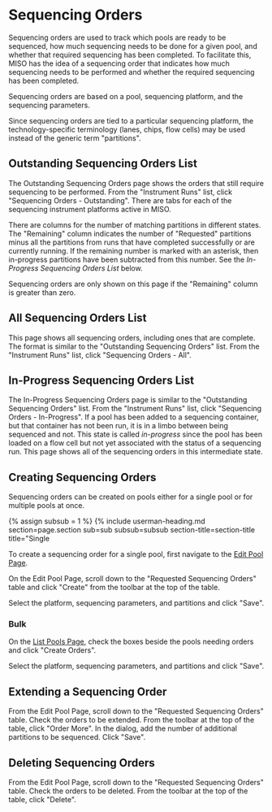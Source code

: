 # Sequencing Orders

Sequencing orders are used to track which pools are ready to be sequenced, how much
sequencing needs to be done for a given pool, and whether that required
sequencing has been completed. To facilitate this, MISO has the idea of a
sequencing order that indicates how much sequencing needs to be performed and whether the
required sequencing has been completed.

Sequencing orders are based on a pool, sequencing platform, and the sequencing parameters.

Since sequencing orders are tied to a particular sequencing platform, the
technology-specific terminology (lanes, chips, flow cells) may be used instead
of the generic term "partitions".

## Outstanding Sequencing Orders List

The Outstanding Sequencing Orders page shows the orders that still require sequencing to be
performed. From the "Instrument Runs" list, click "Sequencing Orders - Outstanding". There are tabs for
each of the sequencing instrument platforms active in MISO.

There are columns for the number of matching partitions in different states. The
"Remaining" column indicates the number of "Requested" partitions minus all the
partitions from runs that have completed successfully or are currently running.
If the remaining number is marked with an asterisk, then in-progress partitions
have been subtracted from this number. See the _In-Progress Sequencing Orders List_ below.

Sequencing orders are only shown on this page if the "Remaining" column is greater than
zero.

## All Sequencing Orders List

This page shows all sequencing orders, including ones that are complete. The format is
similar to the "Outstanding Sequencing Orders" list. From the "Instrument Runs" list, click
"Sequencing Orders - All".

## In-Progress Sequencing Orders List

The In-Progress Sequencing Orders page is similar to the "Outstanding Sequencing Orders" list. From the
"Instrument Runs" list, click "Sequencing Orders - In-Progress". If a pool has been added to a
sequencing container, but that container has not been run, it is in a limbo
between being sequenced and not. This state is called _in-progress_ since the pool
has been loaded on a flow cell but not yet associated with the status of a
sequencing run. This page shows all of the sequencing orders in this intermediate state.

## Creating Sequencing Orders

Sequencing orders can be created on pools either for a single pool or for multiple pools at once.

{% assign subsub = 1 %}
{% include userman-heading.md section=page.section sub=sub subsub=subsub section-title=section-title title="Single

To create a sequencing order for a single pool, first navigate to the 
[Edit Pool Page](../pools/#editing-a-single-pool).

On the Edit Pool Page, scroll down to the "Requested Sequencing Orders" table and click
"Create" from the toolbar at the top of the table.

Select the platform, sequencing parameters, and partitions and click "Save".

### Bulk

On the [List Pools Page](../pools/#pool-list), check the boxes
beside the pools needing orders and click "Create Orders".

Select the platform, sequencing parameters, and partitions and click "Save".

## Extending a Sequencing Order

From the Edit Pool Page, scroll down to the "Requested Sequencing Orders" table. Check the
orders to be extended. From the toolbar at the top of the table, click "Order
More". In the dialog, add the number of additional partitions to be sequenced.
Click "Save".

## Deleting Sequencing Orders

From the Edit Pool Page, scroll down to the "Requested Sequencing Orders" table. Check the
orders to be deleted. From the toolbar at the top of the table, click "Delete".
